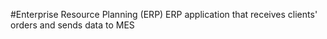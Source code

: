 #Enterprise Resource Planning (ERP)
ERP application that receives clients' orders and sends data to MES
